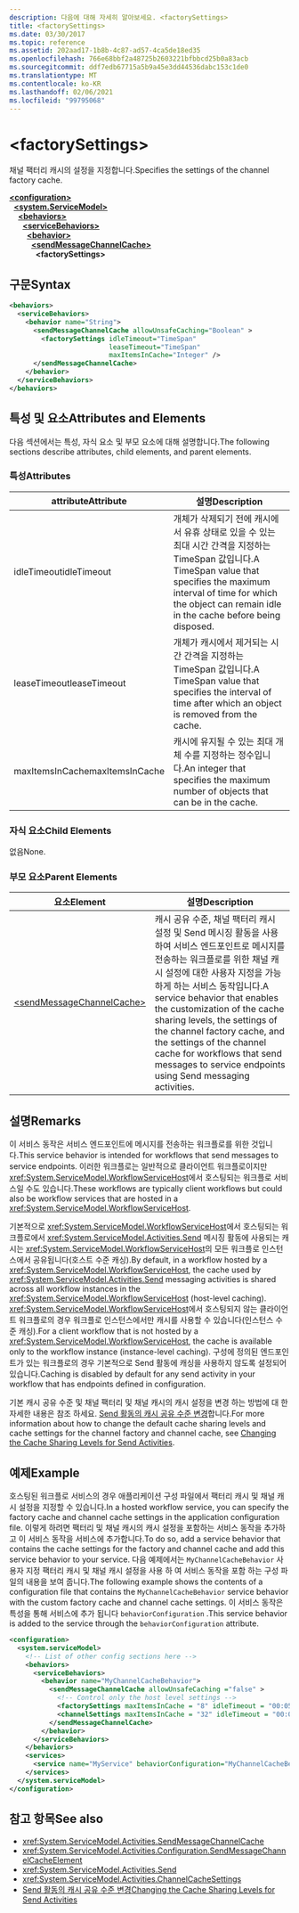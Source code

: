 ```yaml
---
description: 다음에 대해 자세히 알아보세요. <factorySettings>
title: <factorySettings>
ms.date: 03/30/2017
ms.topic: reference
ms.assetid: 202aad17-1b8b-4c87-ad57-4ca5de18ed35
ms.openlocfilehash: 766e68bbf2a48725b2603221bfbbcd25b0a83acb
ms.sourcegitcommit: ddf7edb67715a5b9a45e3dd44536dabc153c1de0
ms.translationtype: MT
ms.contentlocale: ko-KR
ms.lasthandoff: 02/06/2021
ms.locfileid: "99795068"
---
```

# \<factorySettings>

<span data-ttu-id="c3251-102">채널 팩터리 캐시의 설정을 지정합니다.</span><span class="sxs-lookup"><span data-stu-id="c3251-102">Specifies the settings of the channel factory cache.</span></span>  
  
[**\<configuration>**](../configuration-element.md)\
&nbsp;&nbsp;[**\<system.ServiceModel>**](system-servicemodel-of-workflow.md)\
&nbsp;&nbsp;&nbsp;&nbsp;[**\<behaviors>**](behaviors-of-workflow.md)\
&nbsp;&nbsp;&nbsp;&nbsp;&nbsp;&nbsp;[**\<serviceBehaviors>**](servicebehaviors-of-workflow.md)\
&nbsp;&nbsp;&nbsp;&nbsp;&nbsp;&nbsp;&nbsp;&nbsp;[**\<behavior>**](behavior-of-servicebehaviors-of-workflow.md)\
&nbsp;&nbsp;&nbsp;&nbsp;&nbsp;&nbsp;&nbsp;&nbsp;&nbsp;&nbsp;[**\<sendMessageChannelCache>**](sendmessagechannelcache.md)\
&nbsp;&nbsp;&nbsp;&nbsp;&nbsp;&nbsp;&nbsp;&nbsp;&nbsp;&nbsp;&nbsp;&nbsp;**\<factorySettings>**  
  
## <a name="syntax"></a><span data-ttu-id="c3251-103">구문</span><span class="sxs-lookup"><span data-stu-id="c3251-103">Syntax</span></span>  
  
```xml  
<behaviors>
  <serviceBehaviors>
    <behavior name="String">
      <sendMessageChannelCache allowUnsafeCaching="Boolean" >
        <factorySettings idleTimeout="TimeSpan"
                         leaseTimeout="TimeSpan"
                         maxItemsInCache="Integer" />
      </sendMessageChannelCache>
    </behavior>
  </serviceBehaviors>
</behaviors>  
```  
  
## <a name="attributes-and-elements"></a><span data-ttu-id="c3251-104">특성 및 요소</span><span class="sxs-lookup"><span data-stu-id="c3251-104">Attributes and Elements</span></span>  

 <span data-ttu-id="c3251-105">다음 섹션에서는 특성, 자식 요소 및 부모 요소에 대해 설명합니다.</span><span class="sxs-lookup"><span data-stu-id="c3251-105">The following sections describe attributes, child elements, and parent elements.</span></span>  
  
### <a name="attributes"></a><span data-ttu-id="c3251-106">특성</span><span class="sxs-lookup"><span data-stu-id="c3251-106">Attributes</span></span>  
  
|<span data-ttu-id="c3251-107">attribute</span><span class="sxs-lookup"><span data-stu-id="c3251-107">Attribute</span></span>|<span data-ttu-id="c3251-108">설명</span><span class="sxs-lookup"><span data-stu-id="c3251-108">Description</span></span>|  
|---------------|-----------------|  
|<span data-ttu-id="c3251-109">idleTimeout</span><span class="sxs-lookup"><span data-stu-id="c3251-109">idleTimeout</span></span>|<span data-ttu-id="c3251-110">개체가 삭제되기 전에 캐시에서 유휴 상태로 있을 수 있는 최대 시간 간격을 지정하는 TimeSpan 값입니다.</span><span class="sxs-lookup"><span data-stu-id="c3251-110">A TimeSpan value that specifies the maximum interval of time for which the object can remain idle in the cache before being disposed.</span></span>|  
|<span data-ttu-id="c3251-111">leaseTimeout</span><span class="sxs-lookup"><span data-stu-id="c3251-111">leaseTimeout</span></span>|<span data-ttu-id="c3251-112">개체가 캐시에서 제거되는 시간 간격을 지정하는 TimeSpan 값입니다.</span><span class="sxs-lookup"><span data-stu-id="c3251-112">A TimeSpan value that specifies  the interval of time after which an object is removed from the cache.</span></span>|  
|<span data-ttu-id="c3251-113">maxItemsInCache</span><span class="sxs-lookup"><span data-stu-id="c3251-113">maxItemsInCache</span></span>|<span data-ttu-id="c3251-114">캐시에 유지될 수 있는 최대 개체 수를 지정하는 정수입니다.</span><span class="sxs-lookup"><span data-stu-id="c3251-114">An integer that specifies the maximum number of objects that can be in the cache.</span></span>|  
  
### <a name="child-elements"></a><span data-ttu-id="c3251-115">자식 요소</span><span class="sxs-lookup"><span data-stu-id="c3251-115">Child Elements</span></span>  

 <span data-ttu-id="c3251-116">없음</span><span class="sxs-lookup"><span data-stu-id="c3251-116">None.</span></span>  
  
### <a name="parent-elements"></a><span data-ttu-id="c3251-117">부모 요소</span><span class="sxs-lookup"><span data-stu-id="c3251-117">Parent Elements</span></span>  
  
|<span data-ttu-id="c3251-118">요소</span><span class="sxs-lookup"><span data-stu-id="c3251-118">Element</span></span>|<span data-ttu-id="c3251-119">설명</span><span class="sxs-lookup"><span data-stu-id="c3251-119">Description</span></span>|  
|-------------|-----------------|  
|[\<sendMessageChannelCache>](sendmessagechannelcache.md)|<span data-ttu-id="c3251-120">캐시 공유 수준, 채널 팩터리 캐시 설정 및 Send 메시징 활동을 사용하여 서비스 엔드포인트로 메시지를 전송하는 워크플로를 위한 채널 캐시 설정에 대한 사용자 지정을 가능하게 하는 서비스 동작입니다.</span><span class="sxs-lookup"><span data-stu-id="c3251-120">A service behavior that enables the customization of the cache sharing levels, the settings of the channel factory cache, and the settings of the channel cache for workflows that send messages to service endpoints using Send messaging activities.</span></span>|  
  
## <a name="remarks"></a><span data-ttu-id="c3251-121">설명</span><span class="sxs-lookup"><span data-stu-id="c3251-121">Remarks</span></span>  

 <span data-ttu-id="c3251-122">이 서비스 동작은 서비스 엔드포인트에 메시지를 전송하는 워크플로를 위한 것입니다.</span><span class="sxs-lookup"><span data-stu-id="c3251-122">This service behavior is intended for workflows that send messages to service endpoints.</span></span> <span data-ttu-id="c3251-123">이러한 워크플로는 일반적으로 클라이언트 워크플로이지만 <xref:System.ServiceModel.WorkflowServiceHost>에서 호스팅되는 워크플로 서비스일 수도 있습니다.</span><span class="sxs-lookup"><span data-stu-id="c3251-123">These workflows are typically client workflows but could also be workflow services that are hosted in a <xref:System.ServiceModel.WorkflowServiceHost>.</span></span>  
  
 <span data-ttu-id="c3251-124">기본적으로 <xref:System.ServiceModel.WorkflowServiceHost>에서 호스팅되는 워크플로에서 <xref:System.ServiceModel.Activities.Send> 메시징 활동에 사용되는 캐시는 <xref:System.ServiceModel.WorkflowServiceHost>의 모든 워크플로 인스턴스에서 공유됩니다(호스트 수준 캐싱).</span><span class="sxs-lookup"><span data-stu-id="c3251-124">By default, in a workflow hosted by a <xref:System.ServiceModel.WorkflowServiceHost>, the cache used by <xref:System.ServiceModel.Activities.Send> messaging activities is shared across all workflow instances in the <xref:System.ServiceModel.WorkflowServiceHost> (host-level caching).</span></span> <span data-ttu-id="c3251-125"><xref:System.ServiceModel.WorkflowServiceHost>에서 호스팅되지 않는 클라이언트 워크플로의 경우 워크플로 인스턴스에서만 캐시를 사용할 수 있습니다(인스턴스 수준 캐싱).</span><span class="sxs-lookup"><span data-stu-id="c3251-125">For a client workflow that is not hosted by a <xref:System.ServiceModel.WorkflowServiceHost>, the cache is available only to the workflow instance (instance-level caching).</span></span> <span data-ttu-id="c3251-126">구성에 정의된 엔드포인트가 있는 워크플로의 경우 기본적으로 Send 활동에 캐싱을 사용하지 않도록 설정되어 있습니다.</span><span class="sxs-lookup"><span data-stu-id="c3251-126">Caching is disabled by default for any send activity in your workflow that has endpoints defined in configuration.</span></span>  
  
 <span data-ttu-id="c3251-127">기본 캐시 공유 수준 및 채널 팩터리 및 채널 캐시의 캐시 설정을 변경 하는 방법에 대 한 자세한 내용은 참조 하세요. [Send 활동의 캐시 공유 수준 변경](../../../wcf/feature-details/changing-the-cache-sharing-levels-for-send-activities.md)합니다.</span><span class="sxs-lookup"><span data-stu-id="c3251-127">For more information about how to change the default cache sharing levels and cache settings for the channel factory and channel cache, see [Changing the Cache Sharing Levels for Send Activities](../../../wcf/feature-details/changing-the-cache-sharing-levels-for-send-activities.md).</span></span>  
  
## <a name="example"></a><span data-ttu-id="c3251-128">예제</span><span class="sxs-lookup"><span data-stu-id="c3251-128">Example</span></span>  

 <span data-ttu-id="c3251-129">호스팅된 워크플로 서비스의 경우 애플리케이션 구성 파일에서 팩터리 캐시 및 채널 캐시 설정을 지정할 수 있습니다.</span><span class="sxs-lookup"><span data-stu-id="c3251-129">In a hosted workflow service, you can specify the factory cache and channel cache settings in the application configuration file.</span></span> <span data-ttu-id="c3251-130">이렇게 하려면 팩터리 및 채널 캐시의 캐시 설정을 포함하는 서비스 동작을 추가하고 이 서비스 동작을 서비스에 추가합니다.</span><span class="sxs-lookup"><span data-stu-id="c3251-130">To do so, add a service behavior that contains the cache settings for the factory and channel cache and add this service behavior to your service.</span></span> <span data-ttu-id="c3251-131">다음 예제에서는 `MyChannelCacheBehavior` 사용자 지정 팩터리 캐시 및 채널 캐시 설정을 사용 하 여 서비스 동작을 포함 하는 구성 파일의 내용을 보여 줍니다.</span><span class="sxs-lookup"><span data-stu-id="c3251-131">The following example shows the contents of a configuration file that contains the `MyChannelCacheBehavior` service behavior with the custom factory cache and channel cache settings.</span></span> <span data-ttu-id="c3251-132">이 서비스 동작은 특성을 통해 서비스에 추가 됩니다 `behaviorConfiguration` .</span><span class="sxs-lookup"><span data-stu-id="c3251-132">This service behavior is added to the service through the `behaviorConfiguration` attribute.</span></span>  
  
```xml  
<configuration>
  <system.serviceModel>  
    <!-- List of other config sections here -->
    <behaviors>  
      <serviceBehaviors>  
        <behavior name="MyChannelCacheBehavior">  
          <sendMessageChannelCache allowUnsafeCaching ="false" >  
            <!-- Control only the host level settings -->
            <factorySettings maxItemsInCache = "8" idleTimeout = "00:05:00" leaseTimeout="10:00:00" />  
            <channelSettings maxItemsInCache = "32" idleTimeout = "00:05:00" leaseTimeout="00:06:00" />  
          </sendMessageChannelCache>  
        </behavior>  
      </serviceBehaviors>  
    </behaviors>  
    <services>  
      <service name="MyService" behaviorConfiguration="MyChannelCacheBehavior" />  
    </services>  
  </system.serviceModel>  
</configuration>  
```  
  
## <a name="see-also"></a><span data-ttu-id="c3251-133">참고 항목</span><span class="sxs-lookup"><span data-stu-id="c3251-133">See also</span></span>

- <xref:System.ServiceModel.Activities.SendMessageChannelCache>
- <xref:System.ServiceModel.Activities.Configuration.SendMessageChannelCacheElement>
- <xref:System.ServiceModel.Activities.Send>
- <xref:System.ServiceModel.Activities.ChannelCacheSettings>
- [<span data-ttu-id="c3251-134">Send 활동의 캐시 공유 수준 변경</span><span class="sxs-lookup"><span data-stu-id="c3251-134">Changing the Cache Sharing Levels for Send Activities</span></span>](../../../wcf/feature-details/changing-the-cache-sharing-levels-for-send-activities.md)
